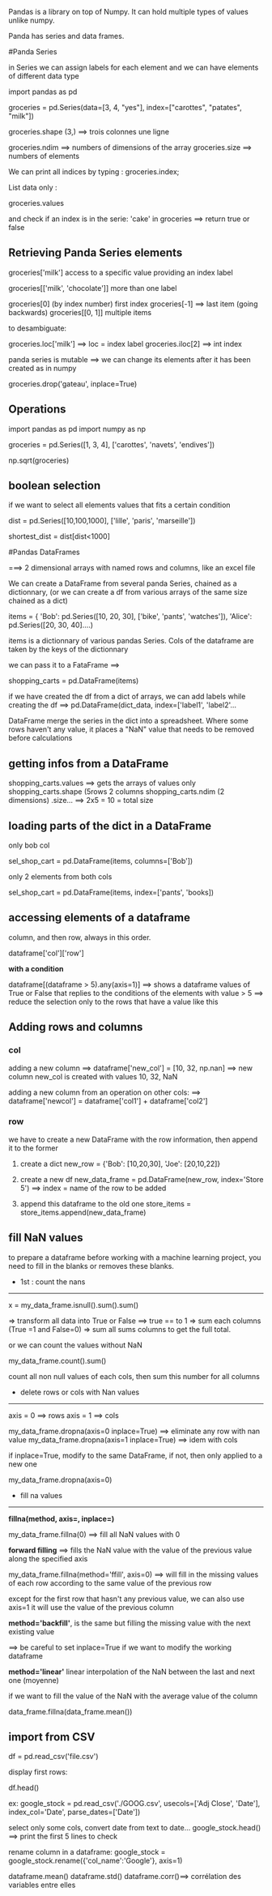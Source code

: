 Pandas is a library on top of Numpy. It can hold multiple types of values unlike numpy.

Panda has series and data frames.


#Panda Series

in Series we can assign labels for each element and we can have elements of different data type



import pandas as pd

groceries = pd.Series(data=[3, 4, "yes"], index=["carottes", "patates", "milk"])

groceries.shape
(3,)  ==> trois colonnes une ligne

groceries.ndim ==> numbers of dimensions of the array
groceries.size ==> numbers of elements


We can print all indices by typing :
groceries.index; 

List data only : 

groceries.values

and check if an index is in the serie:  'cake' in groceries  ==> return true or false


## Retrieving Panda Series elements

groceries['milk']
access to a specific value providing an index label

groceries[['milk', 'chocolate']] more than one label

groceries[0] (by index number) first index
groceries[-1]  ==> last item (going backwards)
groceries[[0, 1]] multiple items

to desambiguate:

groceries.loc['milk'] ==> loc = index label
groceries.iloc[2] ==> int index

panda series is mutable ==> we can change its elements after it has been created as in numpy


groceries.drop('gateau', inplace=True)


## Operations

import pandas as pd
import numpy as np

groceries = pd.Series([1, 3, 4], ['carottes', 'navets', 'endives'])

np.sqrt(groceries)

## boolean selection

if we want to select all elements values that fits a certain condition

dist = pd.Series([10,100,1000], ['lille', 'paris', 'marseille'])

shortest_dist = dist[dist<1000]





#Pandas DataFrames

===> 2 dimensional arrays with named rows and columns, like an excel file

We can create a DataFrame from several panda Series, chained as a dictionnary, (or we can create a df from various arrays of the same size chained as a dict)

items = { 'Bob': pd.Series([10, 20, 30], ['bike', 'pants', 'watches']), 'Alice': pd.Series([20, 30, 40]....)

items is a dictionnary of various pandas Series.
Cols of the dataframe are taken by the keys of the dictionnary

we can pass it to a FataFrame ==> 

shopping_carts = pd.DataFrame(items)

if we have created the df from a dict of arrays, we can add labels while creating the df ==> pd.DataFrame(dict_data, index=['label1', 'label2'...


DataFrame merge the series in the dict into a spreadsheet. Where some rows haven't any value, it places a "NaN" value that needs to be removed before calculations

## getting infos from a DataFrame


shopping_carts.values ==> gets the arrays of values only
shopping_carts.shape (5rows 2 columns
shopping_carts.ndim (2 dimensions)
.size... ==> 2x5 = 10 = total size


## loading parts of the dict in a DataFrame

only bob col

sel_shop_cart = pd.DataFrame(items, columns=['Bob'])

only 2 elements from both cols

sel_shop_cart = pd.DataFrame(items, index=['pants', 'books])



## accessing elements of a dataframe

column, and then row, always in this order.

dataframe['col']['row']

**with a condition**

dataframe[(dataframe > 5).any(axis=1)]
==> shows a dataframe values of True or False that replies to the conditions of the elements with value > 5
==> reduce the selection only to the rows that have a value like this



## Adding rows and columns

### col

adding a new column ==> dataframe['new_col'] = [10, 32, np.nan]  ==> new column new_col is created with values 10, 32, NaN

adding a new column from an operation on other cols:  ==> dataframe['newcol'] = dataframe['col1'] + dataframe['col2']

### row

we have to create a new DataFrame with the row information, then append it to the former

1) create a dict 
new_row = {'Bob': [10,20,30], 'Joe': [20,10,22]}

2) create a new df 
new_data_frame = pd.DataFrame(new_row, index='Store 5')  ==> index = name of the row to be added

3) append this dataframe to the old one 
store_items = store_items.append(new_data_frame)



## fill NaN values

to prepare a dataframe before working with a machine learning project, you need to fill in the blanks or removes these blanks.

* 1st : count the nans
--------------------

x = my_data_frame.isnull().sum().sum()

=> transform all data into True or False ==> true == to 1 
=> sum each columns (True =1 and False=0)
=> sum all sums columns to get the full total.

or we can count the values without NaN 

my_data_frame.count().sum()

count all non null values of each cols, then sum this number for all columns

* delete rows or cols with Nan values
-------------------------------------

axis = 0 ==> rows
axis = 1 ==> cols

my_data_frame.dropna(axis=0 inplace=True) ==> eliminate any row with nan value
my_data_frame.dropna(axis=1 inplace=True) ==> idem with cols

if inplace=True, modify to the same DataFrame, if not, then only applied to a new one

my_data_frame.dropna(axis=0)


* fill na values
----------------
**fillna(method, axis=, inplace=)**

my_data_frame.fillna(0) ==> fill all NaN values with 0

**forward filling** ==> fills the NaN value with the value of the previous value along the specified axis

my_data_frame.fillna(method='ffill', axis=0)  ==> will fill in the missing values of each row according to the same value of the previous row

except for the first row that hasn't any previous value, we can also use axis=1 it will use the value of the previous column

**method='backfill'**, is the same but filling the missing value with the next existing value

==> be careful to set inplace=True if we want to modify the working dataframe

**method='linear'** linear interpolation of the NaN between the last and next one  (moyenne)

if we want to fill the value of the NaN with the average value of the column

data_frame.fillna(data_frame.mean())


## import from CSV

df = pd.read_csv('file.csv')

display first rows:

df.head()

ex:
google_stock =  pd.read_csv('./GOOG.csv', usecols=['Adj Close', 'Date'], index_col='Date', parse_dates=['Date'])

select only some cols, convert date from text to date...
google_stock.head() ==> print the first 5 lines to check

rename column in a dataframe: google_stock = google_stock.rename({'col_name':'Google'}, axis=1)

dataframe.mean()
dataframe.std()
dataframe.corr()==> corrélation des variables entre elles
